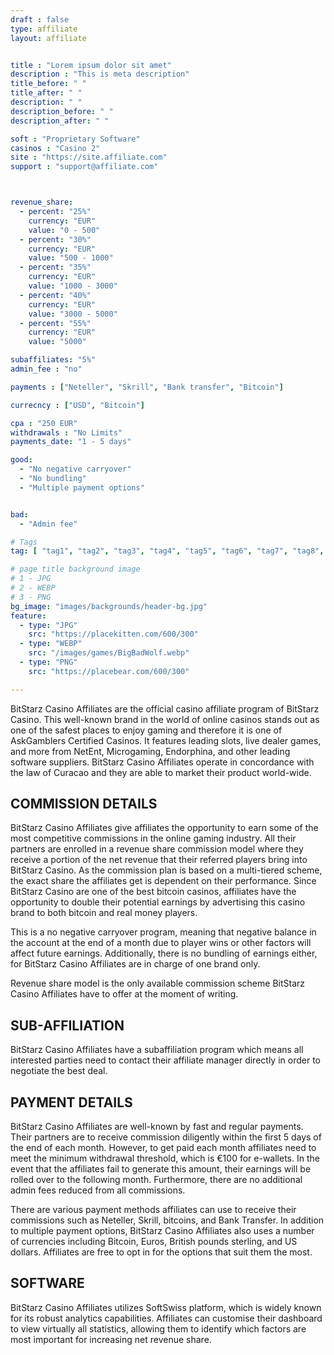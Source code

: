 ```yaml
---
draft : false
type: affiliate
layout: affiliate


title : "Lorem ipsum dolor sit amet"
description : "This is meta description"
title_before: " "
title_after: " "
description: " "
description_before: " "
description_after: " "

soft : "Proprietary Software"
casinos : "Casino 2"
site : "https://site.affiliate.com"
support : "support@affiliate.com"



revenue_share:
  - percent: "25%"
    currency: "EUR"
    value: "0 - 500"
  - percent: "30%"
    currency: "EUR"
    value: "500 - 1000"
  - percent: "35%"
    currency: "EUR"
    value: "1000 - 3000"
  - percent: "40%"
    currency: "EUR"
    value: "3000 - 5000"
  - percent: "55%"
    currency: "EUR"
    value: "5000"

subaffiliates: "5%"
admin_fee : "no"

payments : ["Neteller", "Skrill", "Bank transfer", "Bitcoin"]

currecncy : ["USD", "Bitcoin"]

cpa : "250 EUR"
withdrawals : "No Limits"
payments_date: "1 - 5 days"

good:
  - "No negative carryover"
  - "No bundling"
  - "Multiple payment options"


bad:
  - "Admin fee"

# Tags
tag: [ "tag1", "tag2", "tag3", "tag4", "tag5", "tag6", "tag7", "tag8", "tag9", "tag10", "tag11", "tag12" ]

# page title background image
# 1 - JPG
# 2 - WEBP
# 3 - PNG
bg_image: "images/backgrounds/header-bg.jpg"
feature:
  - type: "JPG"
    src: "https://placekitten.com/600/300"
  - type: "WEBP"
    src: "/images/games/BigBadWolf.webp"
  - type: "PNG"
    src: "https://placebear.com/600/300"

---
```



BitStarz Casino Affiliates are the official casino affiliate program of BitStarz Casino. This well-known brand in the world of online casinos stands out as one of the safest places to enjoy gaming and therefore it is one of AskGamblers Certified Casinos. It features leading slots, live dealer games, and more from NetEnt, Microgaming, Endorphina, and other leading software suppliers. BitStarz Casino Affiliates operate in concordance with the law of Curacao and they are able to market their product world-wide.

## COMMISSION DETAILS
BitStarz Casino Affiliates give affiliates the opportunity to earn some of the most competitive commissions in the online gaming industry. All their partners are enrolled in a revenue share commission model where they receive a portion of the net revenue that their referred players bring into BitStarz Casino. As the commission plan is based on a multi-tiered scheme, the exact share the affiliates get is dependent on their performance. Since BitStarz Casino are one of the best bitcoin casinos, affiliates have the opportunity to double their potential earnings by advertising this casino brand to both bitcoin and real money players.

This is a no negative carryover program, meaning that negative balance in the account at the end of a month due to player wins or other factors will affect future earnings. Additionally, there is no bundling of earnings either, for BitStarz Casino Affiliates are in charge of one brand only.

Revenue share model is the only available commission scheme BitStarz Casino Affiliates have to offer at the moment of writing.

## SUB-AFFILIATION
BitStarz Casino Affiliates have a subaffiliation program which means all interested parties need to contact their affiliate manager directly in order to negotiate the best deal.

## PAYMENT DETAILS
BitStarz Casino Affiliates are well-known by fast and regular payments. Their partners are to receive commission diligently within the first 5 days of the end of each month. However, to get paid each month affiliates need to meet the minimum withdrawal threshold, which is €100 for e-wallets. In the event that the affiliates fail to generate this amount, their earnings will be rolled over to the following month. Furthermore, there are no additional admin fees reduced from all commissions.

There are various payment methods affiliates can use to receive their commissions such as Neteller, Skrill, bitcoins, and Bank Transfer. In addition to multiple payment options, BitStarz Casino Affiliates also uses a number of currencies including Bitcoin, Euros, British pounds sterling, and US dollars. Affiliates are free to opt in for the options that suit them the most.

## SOFTWARE
BitStarz Casino Affiliates utilizes SoftSwiss platform, which is widely known for its robust analytics capabilities. Affiliates can customise their dashboard to view virtually all statistics, allowing them to identify which factors are most important for increasing net revenue share.